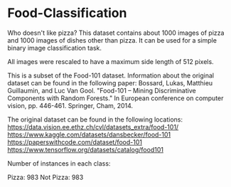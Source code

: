 # Food-Classification

Who doesn't like pizza? This dataset contains about 1000 images of pizza and 1000 images of dishes other than pizza. It can be used for a simple binary image classification task.

All images were rescaled to have a maximum side length of 512 pixels.

This is a subset of the Food-101 dataset. Information about the original dataset can be found in the following paper:
Bossard, Lukas, Matthieu Guillaumin, and Luc Van Gool. "Food-101 – Mining Discriminative Components with Random Forests." In European conference on computer vision, pp. 446-461. Springer, Cham, 2014.

The original dataset can be found in the following locations:
https://data.vision.ee.ethz.ch/cvl/datasets_extra/food-101/
https://www.kaggle.com/datasets/dansbecker/food-101
https://paperswithcode.com/dataset/food-101
https://www.tensorflow.org/datasets/catalog/food101

Number of instances in each class:

Pizza: 983
Not Pizza: 983
